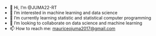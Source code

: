 - 👋 Hi, I’m @JUMA22-RT
- 👀 I’m interested in machine learning and data science
- 🌱 I’m currently learning statistic and statistical computer programming
- 💞️ I’m looking to collaborate on data science and machine learning
- 📫 How to reach me: mauriceojuma2017@gmail.com

<!---
JUMA22-RT/JUMA22-RT is a ✨ special ✨ repository because its `README.md` (this file) appears on your GitHub profile.
You can click the Preview link to take a look at your changes.
--->
